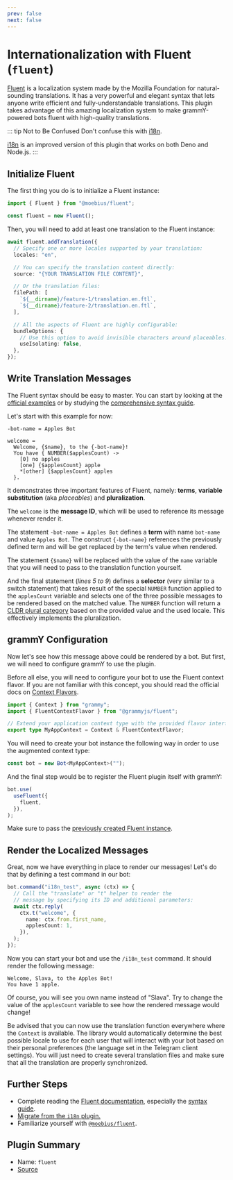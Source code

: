 ```yaml
---
prev: false
next: false
---
```


# Internationalization with Fluent (`fluent`)

[Fluent](https://projectfluent.org/) is a localization system made by the
Mozilla Foundation for natural-sounding translations. It has a very powerful and
elegant syntax that lets anyone write efficient and fully-understandable
translations. This plugin takes advantage of this amazing localization system to
make grammY-powered bots fluent with high-quality translations.

::: tip Not to Be Confused Don't confuse this with [i18n](./i18n).

[i18n](./i18n) is an improved version of this plugin that works on both Deno and
Node.js. :::

## Initialize Fluent

The first thing you do is to initialize a Fluent instance:

```ts
import { Fluent } from "@moebius/fluent";

const fluent = new Fluent();
```

Then, you will need to add at least one translation to the Fluent instance:

```ts
await fluent.addTranslation({
  // Specify one or more locales supported by your translation:
  locales: "en",

  // You can specify the translation content directly:
  source: "{YOUR TRANSLATION FILE CONTENT}",

  // Or the translation files:
  filePath: [
    `${__dirname}/feature-1/translation.en.ftl`,
    `${__dirname}/feature-2/translation.en.ftl`,
  ],

  // All the aspects of Fluent are highly configurable:
  bundleOptions: {
    // Use this option to avoid invisible characters around placeables.
    useIsolating: false,
  },
});
```

## Write Translation Messages

The Fluent syntax should be easy to master. You can start by looking at the
[official examples](https://projectfluent.org/#examples) or by studying the
[comprehensive syntax guide](https://projectfluent.org/fluent/guide/).

Let's start with this example for now:

```ftl
-bot-name = Apples Bot

welcome =
  Welcome, {$name}, to the {-bot-name}!
  You have { NUMBER($applesCount) ->
    [0] no apples
    [one] {$applesCount} apple
    *[other] {$applesCount} apples
  }.
```

It demonstrates three important features of Fluent, namely: **terms**,
**variable substitution** (aka _placeables_) and **pluralization**.

The `welcome` is the **message ID**, which will be used to reference its message
whenever render it.

The statement `-bot-name = Apples Bot` defines a **term** with name `bot-name`
and value `Apples Bot`. The construct `{-bot-name}` references the previously
defined term and will be get replaced by the term's value when rendered.

The statement `{$name}` will be replaced with the value of the `name` variable
that you will need to pass to the translation function yourself.

And the final statement (_lines 5 to 9_) defines a **selector** (very similar to
a switch statement) that takes result of the special `NUMBER` function applied
to the `applesCount` variable and selects one of the three possible messages to
be rendered based on the matched value. The `NUMBER` function will return a
[CLDR plural category](https://www.unicode.org/cldr/cldr-aux/charts/30/supplemental/language_plural_rules.html)
based on the provided value and the used locale. This effectively implements the
pluralization.

## grammY Configuration

Now let's see how this message above could be rendered by a bot. But first, we
will need to configure grammY to use the plugin.

Before all else, you will need to configure your bot to use the Fluent context
flavor. If you are not familiar with this concept, you should read the official
docs on [Context Flavors](../guide/context#context-flavors).

```ts
import { Context } from "grammy";
import { FluentContextFlavor } from "@grammyjs/fluent";

// Extend your application context type with the provided flavor interface.
export type MyAppContext = Context & FluentContextFlavor;
```

You will need to create your bot instance the following way in order to use the
augmented context type:

```ts
const bot = new Bot<MyAppContext>("");
```

And the final step would be to register the Fluent plugin itself with grammY:

```ts
bot.use(
  useFluent({
    fluent,
  }),
);
```

Make sure to pass the [previously created Fluent instance](#initialize-fluent).

## Render the Localized Messages

Great, now we have everything in place to render our messages! Let's do that by
defining a test command in our bot:

```ts
bot.command("i18n_test", async (ctx) => {
  // Call the "translate" or "t" helper to render the
  // message by specifying its ID and additional parameters:
  await ctx.reply(
    ctx.t("welcome", {
      name: ctx.from.first_name,
      applesCount: 1,
    }),
  );
});
```

Now you can start your bot and use the `/i18n_test` command. It should render
the following message:

```text
Welcome, Slava, to the Apples Bot!
You have 1 apple.
```

Of course, you will see you own name instead of "Slava". Try to change the value
of the `applesCount` variable to see how the rendered message would change!

Be advised that you can now use the translation function everywhere where the
`Context` is available. The library would automatically determine the best
possible locale to use for each user that will interact with your bot based on
their personal preferences (the language set in the Telegram client settings).
You will just need to create several translation files and make sure that all
the translation are properly synchronized.

## Further Steps

- Complete reading the [Fluent documentation](https://projectfluent.org/),
  especially the [syntax guide](https://projectfluent.org/fluent/guide/).
- [Migrate from the `i18n` plugin.](https://github.com/grammyjs/fluent#i18n-plugin-replacement)
- Familiarize yourself with
  [`@moebius/fluent`](https://github.com/the-moebius/fluent#readme).

## Plugin Summary

- Name: `fluent`
- [Source](https://github.com/grammyjs/fluent)
